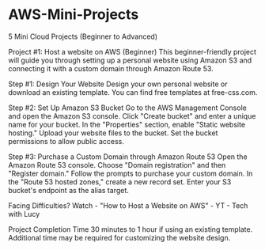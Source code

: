 # AWS-Mini-Projects
 5 Mini Cloud Projects (Beginner to Advanced)

Project #1: Host a website on AWS (Beginner)
This beginner-friendly project will guide you through setting up a personal website using Amazon S3 and connecting it with a custom domain through Amazon Route 53.

Step #1: Design Your Website
Design your own personal website or download an existing template.
You can find free templates at free-css.com.

Step #2: Set Up Amazon S3 Bucket
Go to the AWS Management Console and open the Amazon S3 console.
Click "Create bucket" and enter a unique name for your bucket.
In the "Properties" section, enable "Static website hosting."
Upload your website files to the bucket.
Set the bucket permissions to allow public access.

Step #3: Purchase a Custom Domain through Amazon Route 53
Open the Amazon Route 53 console.
Choose "Domain registration" and then "Register domain."
Follow the prompts to purchase your custom domain.
In the "Route 53 hosted zones," create a new record set.
Enter your S3 bucket's endpoint as the alias target.

Facing Difficulties?
Watch - "How to Host a Website on AWS" - YT - Tech with Lucy

Project Completion Time
30 minutes to 1 hour if using an existing template.
Additional time may be required for customizing the website design.